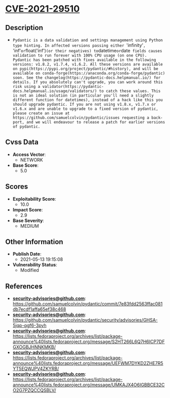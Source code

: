 
# [CVE-2021-29510](https://github.com/samuelcolvin/pydantic/commit/7e83fdd2563ffac081db7ecdf1affa65ef38c468)

## Description

- `Pydantic is a data validation and settings management using Python type hinting. In affected versions passing either `'infinity'`, `'inf'` or `float('inf')` (or their negatives) to `datetime` or `date` fields causes validation to run forever with 100% CPU usage (on one CPU). Pydantic has been patched with fixes available in the following versions: v1.8.2, v1.7.4, v1.6.2. All these versions are available on pypi(https://pypi.org/project/pydantic/#history), and will be available on conda-forge(https://anaconda.org/conda-forge/pydantic) soon. See the changelog(https://pydantic-docs.helpmanual.io/) for details. If you absolutely can't upgrade, you can work around this risk using a validator(https://pydantic-docs.helpmanual.io/usage/validators/) to catch these values. This is not an ideal solution (in particular you'll need a slightly different function for datetimes), instead of a hack like this you should upgrade pydantic. If you are not using v1.8.x, v1.7.x or v1.6.x and are unable to upgrade to a fixed version of pydantic, please create an issue at https://github.com/samuelcolvin/pydantic/issues requesting a back-port, and we will endeavour to release a patch for earlier versions of pydantic.`

## Cvss Data

- **Access Vector**:
  - NETWORK
- **Base Score**:
  - 5.0

## Scores

- **Exploitability Score**:
  - 10.0
- **Impact Score**:
  - 2.9
- **Base Severity**:
  - MEDIUM

## Other Information

- **Publish Date**:
  - 2021-05-13 19:15:08
- **Vulnerability Status**:
  - Modified

## References

- **security-advisories@github.com**: https://github.com/samuelcolvin/pydantic/commit/7e83fdd2563ffac081db7ecdf1affa65ef38c468
- **security-advisories@github.com**: https://github.com/samuelcolvin/pydantic/security/advisories/GHSA-5jqp-qgf6-3pvh
- **security-advisories@github.com**: https://lists.fedoraproject.org/archives/list/package-announce%40lists.fedoraproject.org/message/S2HT266L6Q7H6ICP7DFGXOGBJHNNKMKB/
- **security-advisories@github.com**: https://lists.fedoraproject.org/archives/list/package-announce%40lists.fedoraproject.org/message/UEFWM7DYKD2ZHE7R5YT5EQWJPV4ZKYRB/
- **security-advisories@github.com**: https://lists.fedoraproject.org/archives/list/package-announce%40lists.fedoraproject.org/message/UMKAJX4O6IGBBCE32CO2G7PZQCCQSBLV/
